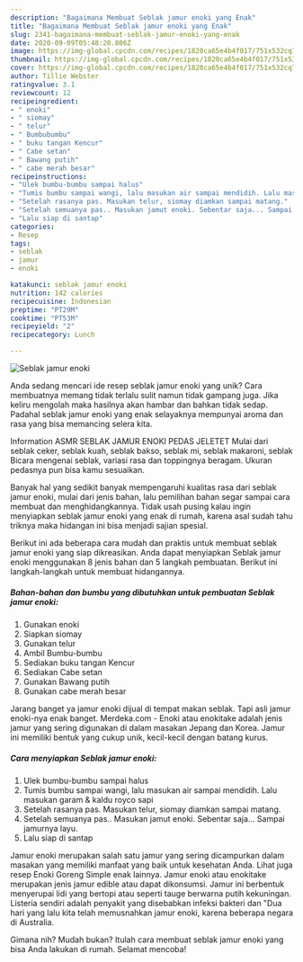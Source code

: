 ```yaml
---
description: "Bagaimana Membuat Seblak jamur enoki yang Enak"
title: "Bagaimana Membuat Seblak jamur enoki yang Enak"
slug: 2341-bagaimana-membuat-seblak-jamur-enoki-yang-enak
date: 2020-09-09T05:48:20.806Z
image: https://img-global.cpcdn.com/recipes/1820ca65e4b4f017/751x532cq70/seblak-jamur-enoki-foto-resep-utama.jpg
thumbnail: https://img-global.cpcdn.com/recipes/1820ca65e4b4f017/751x532cq70/seblak-jamur-enoki-foto-resep-utama.jpg
cover: https://img-global.cpcdn.com/recipes/1820ca65e4b4f017/751x532cq70/seblak-jamur-enoki-foto-resep-utama.jpg
author: Tillie Webster
ratingvalue: 3.1
reviewcount: 12
recipeingredient:
- " enoki"
- " siomay"
- " telur"
- " Bumbubumbu"
- " buku tangan Kencur"
- " Cabe setan"
- " Bawang putih"
- " cabe merah besar"
recipeinstructions:
- "Ulek bumbu-bumbu sampai halus"
- "Tumis bumbu sampai wangi, lalu masukan air sampai mendidih. Lalu masukan garam &amp; kaldu royco sapi"
- "Setelah rasanya pas. Masukan telur, siomay diamkan sampai matang."
- "Setelah semuanya pas.. Masukan jamut enoki. Sebentar saja... Sampai jamurnya layu."
- "Lalu siap di santap"
categories:
- Resep
tags:
- seblak
- jamur
- enoki

katakunci: seblak jamur enoki 
nutrition: 142 calories
recipecuisine: Indonesian
preptime: "PT29M"
cooktime: "PT53M"
recipeyield: "2"
recipecategory: Lunch

---
```



![Seblak jamur enoki](https://img-global.cpcdn.com/recipes/1820ca65e4b4f017/751x532cq70/seblak-jamur-enoki-foto-resep-utama.jpg)

Anda sedang mencari ide resep seblak jamur enoki yang unik? Cara membuatnya memang tidak terlalu sulit namun tidak gampang juga. Jika keliru mengolah maka hasilnya akan hambar dan bahkan tidak sedap. Padahal seblak jamur enoki yang enak selayaknya mempunyai aroma dan rasa yang bisa memancing selera kita.

Information ASMR SEBLAK JAMUR ENOKI PEDAS JELETET Mulai dari seblak ceker, seblak kuah, seblak bakso, seblak mi, seblak makaroni, seblak Bicara mengenai seblak, variasi rasa dan toppingnya beragam. Ukuran pedasnya pun bisa kamu sesuaikan.

Banyak hal yang sedikit banyak mempengaruhi kualitas rasa dari seblak jamur enoki, mulai dari jenis bahan, lalu pemilihan bahan segar sampai cara membuat dan menghidangkannya. Tidak usah pusing kalau ingin menyiapkan seblak jamur enoki yang enak di rumah, karena asal sudah tahu triknya maka hidangan ini bisa menjadi sajian spesial.


Berikut ini ada beberapa cara mudah dan praktis untuk membuat seblak jamur enoki yang siap dikreasikan. Anda dapat menyiapkan Seblak jamur enoki menggunakan 8 jenis bahan dan 5 langkah pembuatan. Berikut ini langkah-langkah untuk membuat hidangannya.

<!--inarticleads1-->

##### Bahan-bahan dan bumbu yang dibutuhkan untuk pembuatan Seblak jamur enoki:

1. Gunakan  enoki
1. Siapkan  siomay
1. Gunakan  telur
1. Ambil  Bumbu-bumbu
1. Sediakan  buku tangan Kencur
1. Sediakan  Cabe setan
1. Gunakan  Bawang putih
1. Gunakan  cabe merah besar


Jarang banget ya jamur enoki dijual di tempat makan seblak. Tapi asli jamur enoki-nya enak banget. Merdeka.com - Enoki atau enokitake adalah jenis jamur yang sering digunakan di dalam masakan Jepang dan Korea. Jamur ini memiliki bentuk yang cukup unik, kecil-kecil dengan batang kurus. 

<!--inarticleads2-->

##### Cara menyiapkan Seblak jamur enoki:

1. Ulek bumbu-bumbu sampai halus
1. Tumis bumbu sampai wangi, lalu masukan air sampai mendidih. Lalu masukan garam &amp; kaldu royco sapi
1. Setelah rasanya pas. Masukan telur, siomay diamkan sampai matang.
1. Setelah semuanya pas.. Masukan jamut enoki. Sebentar saja... Sampai jamurnya layu.
1. Lalu siap di santap


Jamur enoki merupakan salah satu jamur yang sering dicampurkan dalam masakan yang memiliki manfaat yang baik untuk kesehatan Anda. Lihat juga resep Enoki Goreng Simple enak lainnya. Jamur enoki atau enokitake merupakan jenis jamur edible atau dapat dikonsumsi. Jamur ini berbentuk menyerupai lidi yang bertopi atau seperti tauge berwarna putih kekuningan. Listeria sendiri adalah penyakit yang disebabkan infeksi bakteri dan &#34;Dua hari yang lalu kita telah memusnahkan jamur enoki, karena beberapa negara di Australia. 

Gimana nih? Mudah bukan? Itulah cara membuat seblak jamur enoki yang bisa Anda lakukan di rumah. Selamat mencoba!
